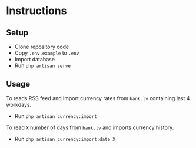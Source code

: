 # Instructions

## Setup

- Clone repository code
- Copy `.env.example` to `.env`
- Import database
- Run `php artisan serve`

## Usage

To reads RSS feed and import currency rates from `bank.lv` containing last 4 workdays.
- Run `php artisan currency:import`


To read `X` number of days from `bank.lv` and imports currency history.
- Run `php artisan currency:import:date X`
